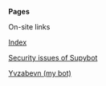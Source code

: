 <!DOCTYPE html>
<html>
<head>
<meta charset="UTF-8" />
<!-- <meta http-equiv="refresh" content="60" /> -->
<meta name="description" content="Navigation panel" />
<meta name="author" content="Mikaela Suomalainen" />
<link rel="canonical" href="https://mkaysi.github.io/limnoria/navbar.html">
<title>Navigation bar</title>
<link rel="stylesheet" type="text/css" href="css.css" />
</head>
<body>

**Pages**

On-site links

<a href="index.real.html" target="right">Index</a>

<a href="Supybot.html" target="right">Security issues of Supybot</a>

<a href="http://lakka.kapsi.fi:62291/" target="right">Yvzabevn (my bot)</a>

<!-- **Off-site links** -->

</body>
</html>
<!-- vim : set ft=markdown -->
